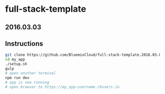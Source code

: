 # full-stack-template

## 2016.03.03

## Instructions

```sh
git clone https://github.com/BluemixCloud/full-stack-template.2016.03.03 my_app
cd my_app
./setup.sh
gulp
# open another terminal
npm run dev
# app is now running
# open browser to https://my_app-username.c9users.io
```
